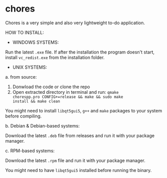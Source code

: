 # chores

Chores is a very simple and also very lightweight to-do application.

HOW TO INSTALL:

- WINDOWS SYSTEMS:

Run the latest <code>.exe</code> file.
If after the installation the program doesn't start, install <code>vc_redist.exe</code> from the installation folder.


- UNIX SYSTEMS:

a. from source:

1. Donwload the code or clone the repo
2. Open extracted directory in terminal and run:
   <code>qmake chorespp.pro CONFIG+=release && make && sudo make install && make clean</code>
   
You might need to install <code>libqt5gui5</code>, <code>g++</code> and <code>make</code> packages to your system before compiling.


b. Debian & Debian-based systems:

Download the latest <code>.deb</code> file from releases and run it with your package manager.

c. RPM-based systems:

Download the latest <code>.rpm</code> file and run it with your package manager.

You might need to have <code>libqt5gui5</code> installed before running the binary.
